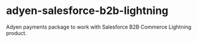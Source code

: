 # adyen-salesforce-b2b-lightning

Adyen payments package to work with Salesforce B2B Commerce Lightning product.
